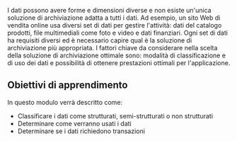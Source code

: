 I dati possono avere forme e dimensioni diverse e non esiste un'unica soluzione di archiviazione adatta a tutti i dati. Ad esempio, un sito Web di vendita online usa diversi set di dati per gestire l'attività: dati del catalogo prodotti, file multimediali come foto e video e dati finanziari. Ogni set di dati ha requisiti diversi ed è necessario capire qual è la soluzione di archiviazione più appropriata. I fattori chiave da considerare nella scelta della soluzione di archiviazione ottimale sono: modalità di classificazione e di uso dei dati e possibilità di ottenere prestazioni ottimali per l'applicazione.

## <a name="learning-objectives"></a>Obiettivi di apprendimento
In questo modulo verrà descritto come:

- Classificare i dati come strutturati, semi-strutturati o non strutturati
- Determinare come verranno usati i dati
- Determinare se i dati richiedono transazioni 
